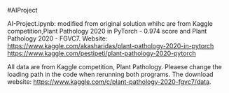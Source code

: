 #AIProject

AI-Project.ipynb: modified from original solution whihc are from Kaggle competition,Plant Pathology 2020 in PyTorch - 0.974 score and Plant Pathology 2020 - FGVC7. Website: 
https://www.kaggle.com/akasharidas/plant-pathology-2020-in-pytorch
https://www.kaggle.com/pestipeti/plant-pathology-2020-pytorch


All data are from Kaggle competition, Plant Pathology. Pleaese change the loading path in the code when rerunning both programs. The download website: https://www.kaggle.com/c/plant-pathology-2020-fgvc7/data.
